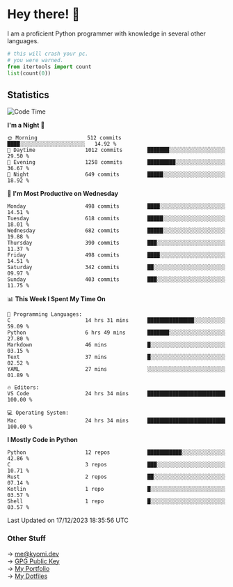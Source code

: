 # Hey there! 👋

I am a proficient Python programmer with knowledge in several other languages.

```py
# this will crash your pc.
# you were warned.
from itertools import count
list(count(0))
```

## Statistics
<!--START_SECTION:waka-->
![Code Time](http://img.shields.io/badge/Code%20Time-715%20hrs%2034%20mins-blue)

**I'm a Night 🦉** 

```text
🌞 Morning                512 commits         ████░░░░░░░░░░░░░░░░░░░░░   14.92 % 
🌆 Daytime                1012 commits        ███████░░░░░░░░░░░░░░░░░░   29.50 % 
🌃 Evening                1258 commits        █████████░░░░░░░░░░░░░░░░   36.67 % 
🌙 Night                  649 commits         █████░░░░░░░░░░░░░░░░░░░░   18.92 % 
```
📅 **I'm Most Productive on Wednesday** 

```text
Monday                   498 commits         ████░░░░░░░░░░░░░░░░░░░░░   14.51 % 
Tuesday                  618 commits         █████░░░░░░░░░░░░░░░░░░░░   18.01 % 
Wednesday                682 commits         █████░░░░░░░░░░░░░░░░░░░░   19.88 % 
Thursday                 390 commits         ███░░░░░░░░░░░░░░░░░░░░░░   11.37 % 
Friday                   498 commits         ████░░░░░░░░░░░░░░░░░░░░░   14.51 % 
Saturday                 342 commits         ██░░░░░░░░░░░░░░░░░░░░░░░   09.97 % 
Sunday                   403 commits         ███░░░░░░░░░░░░░░░░░░░░░░   11.75 % 
```


📊 **This Week I Spent My Time On** 

```text
💬 Programming Languages: 
C                        14 hrs 31 mins      ███████████████░░░░░░░░░░   59.09 % 
Python                   6 hrs 49 mins       ███████░░░░░░░░░░░░░░░░░░   27.80 % 
Markdown                 46 mins             █░░░░░░░░░░░░░░░░░░░░░░░░   03.15 % 
Text                     37 mins             █░░░░░░░░░░░░░░░░░░░░░░░░   02.52 % 
YAML                     27 mins             ░░░░░░░░░░░░░░░░░░░░░░░░░   01.89 % 

🔥 Editors: 
VS Code                  24 hrs 34 mins      █████████████████████████   100.00 % 

💻 Operating System: 
Mac                      24 hrs 34 mins      █████████████████████████   100.00 % 
```

**I Mostly Code in Python** 

```text
Python                   12 repos            ███████████░░░░░░░░░░░░░░   42.86 % 
C                        3 repos             ███░░░░░░░░░░░░░░░░░░░░░░   10.71 % 
Rust                     2 repos             ██░░░░░░░░░░░░░░░░░░░░░░░   07.14 % 
Kotlin                   1 repo              █░░░░░░░░░░░░░░░░░░░░░░░░   03.57 % 
Shell                    1 repo              █░░░░░░░░░░░░░░░░░░░░░░░░   03.57 % 
```




 Last Updated on 17/12/2023 18:35:56 UTC
<!--END_SECTION:waka-->

### Other Stuff

→ [me@kyomi.dev](mailto:me@kyomi.dev)\
→ [GPG Public Key](https://github.com/bitterteriyaki.gpg)\
→ [My Portfolio](https://kyomi.dev)\
→ [My Dotfiles](https://github.com/bitterteriyaki/dotfiles)
